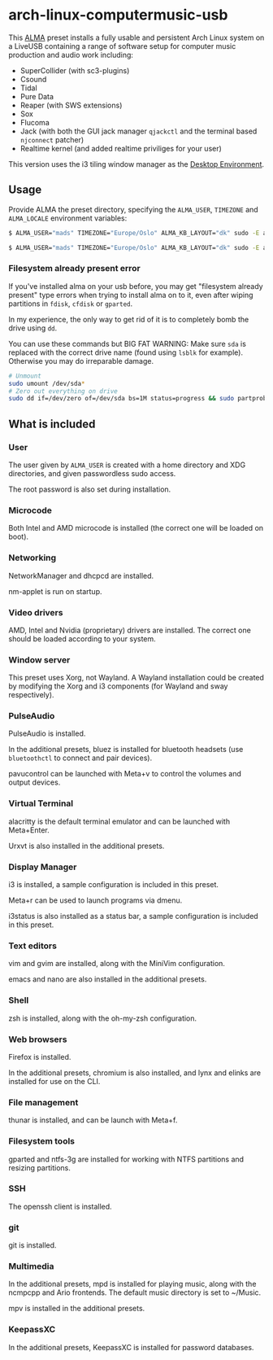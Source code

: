 # arch-linux-computermusic-usb

This [ALMA](https://github.com/r-darwish/alma) preset installs a fully usable and persistent Arch Linux system on a LiveUSB containing a range of software setup for computer music production and audio work including:

- SuperCollider (with sc3-plugins)
- Csound
- Tidal
- Pure Data
- Reaper (with SWS extensions)
- Sox
- Flucoma
- Jack (with both the GUI jack manager `qjackctl` and the terminal based `njconnect` patcher)
- Realtime kernel (and added realtime priviliges for your user)

This version uses the i3 tiling window manager as the [Desktop Environment](https://wiki.archlinux.org/index.php/Desktop_environment).

## Usage
Provide ALMA the preset directory, specifying the `ALMA_USER`, `TIMEZONE` and `ALMA_LOCALE` environment variables:

```bash
$ ALMA_USER="mads" TIMEZONE="Europe/Oslo" ALMA_KB_LAYOUT="dk" sudo -E alma create --presets preset
```

```bash
$ ALMA_USER="mads" TIMEZONE="Europe/Oslo" ALMA_KB_LAYOUT="dk" sudo -E alma create --presets preset --image 10GiB arch-computermusic-usb.img
```


### Filesystem already present error
If you've installed alma on your usb before, you may get "filesystem already present" type errors when trying to install alma on to it, even after wiping partitions in `fdisk`, `cfdisk` or `gparted`.

In my experience, the only way to get rid of it is to completely bomb the drive using `dd`.

You can use these commands but BIG FAT WARNING: Make sure `sda` is replaced with the correct drive name (found using `lsblk` for example). Otherwise you may do irreparable damage.

```bash
# Unmount
sudo umount /dev/sda*
# Zero out everything on drive
sudo dd if=/dev/zero of=/dev/sda bs=1M status=progress && sudo partprobe
```

## What is included
### User
The user given by `ALMA_USER` is created with a home directory and XDG directories, and given passwordless sudo access.

The root password is also set during installation.

### Microcode

Both Intel and AMD microcode is installed (the correct one will be loaded on boot).

### Networking

NetworkManager and dhcpcd are installed.

nm-applet is run on startup.

### Video drivers

AMD, Intel and Nvidia (proprietary) drivers are installed. The correct one should be loaded according to your system.

### Window server

This preset uses Xorg, not Wayland. A Wayland installation could be created by modifying the Xorg and i3 components (for Wayland and sway respectively).

### PulseAudio

PulseAudio is installed. 

In the additional presets, bluez is installed for bluetooth headsets (use `bluetoothctl` to connect and pair devices).

pavucontrol can be launched with Meta+v to control the volumes and output devices.

### Virtual Terminal

alacritty is the default terminal emulator and can be launched with Meta+Enter.

Urxvt is also installed in the additional presets.

### Display Manager

i3 is installed, a sample configuration is included in this preset.

Meta+r can be used to launch programs via dmenu.

i3status is also installed as a status bar, a sample configuration is included in this preset.

### Text editors

vim and gvim are installed, along with the MiniVim configuration.

emacs and nano are also installed in the additional presets.

### Shell

zsh is installed, along with the oh-my-zsh configuration.

### Web browsers

Firefox is installed.

In the additional presets, chromium is also installed, and
lynx and elinks are installed for use on the CLI.

### File management

thunar is installed, and can be launch with Meta+f.

### Filesystem tools

gparted and ntfs-3g are installed for working with NTFS partitions and resizing partitions.

### SSH

The openssh client is installed.

### git

git is installed.

### Multimedia

In the additional presets, mpd is installed for playing music,
along with the ncmpcpp and Ario frontends.
The default music directory is set to ~/Music.

mpv is installed in the additional presets.

### KeepassXC

In the additional presets, KeepassXC is installed for password databases.

